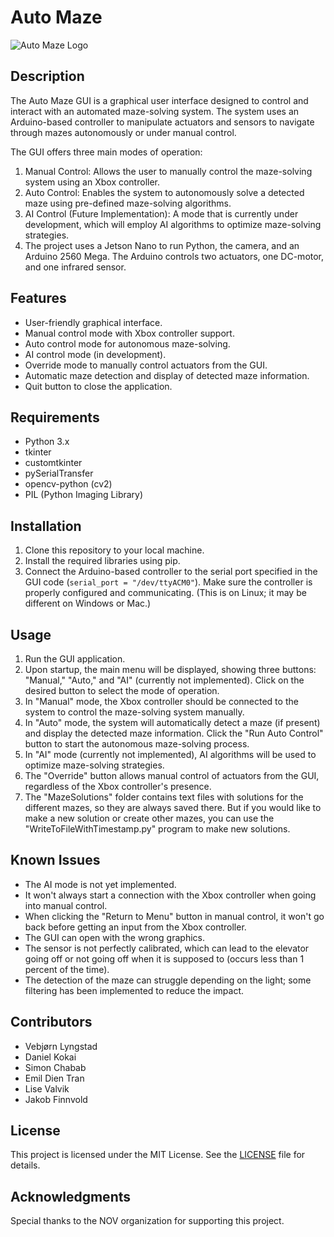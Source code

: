 # Auto Maze

![Auto Maze Logo](https://upload.wikimedia.org/wikipedia/commons/thumb/6/62/National-Oilwell-Varco-Logo.svg/1920px-National-Oilwell-Varco-Logo.svg.png)

## Description

The Auto Maze GUI is a graphical user interface designed to control and interact with an automated maze-solving system. The system uses an Arduino-based controller to manipulate actuators and sensors to navigate through mazes autonomously or under manual control.

The GUI offers three main modes of operation:
1. Manual Control: Allows the user to manually control the maze-solving system using an Xbox controller.
2. Auto Control: Enables the system to autonomously solve a detected maze using pre-defined maze-solving algorithms.
3. AI Control (Future Implementation): A mode that is currently under development, which will employ AI algorithms to optimize maze-solving strategies.
4. The project uses a Jetson Nano to run Python, the camera, and an Arduino 2560 Mega. The Arduino controls two actuators, one DC-motor, and one infrared sensor.

## Features

- User-friendly graphical interface.
- Manual control mode with Xbox controller support.
- Auto control mode for autonomous maze-solving.
- AI control mode (in development).
- Override mode to manually control actuators from the GUI.
- Automatic maze detection and display of detected maze information.
- Quit button to close the application.

## Requirements

- Python 3.x
- tkinter
- customtkinter
- pySerialTransfer
- opencv-python (cv2)
- PIL (Python Imaging Library)

## Installation

1. Clone this repository to your local machine.
2. Install the required libraries using pip.
3. Connect the Arduino-based controller to the serial port specified in the GUI code (`serial_port = "/dev/ttyACM0"`). Make sure the controller is properly configured and communicating. (This is on Linux; it may be different on Windows or Mac.)

## Usage

1. Run the GUI application.
2. Upon startup, the main menu will be displayed, showing three buttons: "Manual," "Auto," and "AI" (currently not implemented). Click on the desired button to select the mode of operation.
3. In "Manual" mode, the Xbox controller should be connected to the system to control the maze-solving system manually.
4. In "Auto" mode, the system will automatically detect a maze (if present) and display the detected maze information. Click the "Run Auto Control" button to start the autonomous maze-solving process.
5. In "AI" mode (currently not implemented), AI algorithms will be used to optimize maze-solving strategies.
6. The "Override" button allows manual control of actuators from the GUI, regardless of the Xbox controller's presence.
7. The "MazeSolutions" folder contains text files with solutions for the different mazes, so they are always saved there. But if you would like to make a new solution or create other mazes, you can use the "WriteToFileWithTimestamp.py" program to make new solutions.

## Known Issues

- The AI mode is not yet implemented.
- It won't always start a connection with the Xbox controller when going into manual control.
- When clicking the "Return to Menu" button in manual control, it won't go back before getting an input from the Xbox controller.
- The GUI can open with the wrong graphics.
- The sensor is not perfectly calibrated, which can lead to the elevator going off or not going off when it is supposed to (occurs less than 1 percent of the time).
- The detection of the maze can struggle depending on the light; some filtering has been implemented to reduce the impact.

## Contributors

- Vebjørn Lyngstad
- Daniel Kokai
- Simon Chabab
- Emil Dien Tran
- Lise Valvik
- Jakob Finnvold

## License

This project is licensed under the MIT License. See the [LICENSE](/path/to/LICENSE) file for details.

## Acknowledgments

Special thanks to the NOV organization for supporting this project.


